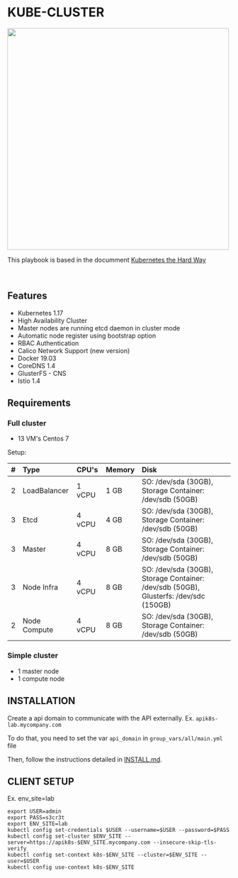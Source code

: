 # KUBE-CLUSTER

<img src="https://kubernetes.io/images/kubernetes-horizontal-color.png" width="500" align="center">

This playbook is based in the documment [Kubernetes the Hard Way](https://github.com/kelseyhightower/kubernetes-the-hard-way)

<br/>

## Features

- Kubernetes 1.17
- High Availability Cluster
- Master nodes are running etcd daemon in cluster mode
- Automatic node register using bootstrap option
- RBAC Authentication
- Calico Network Support (new version)
- Docker 19.03
- CoreDNS 1.4
- GlusterFS - CNS
- Istio 1.4

## Requirements 

### Full cluster

* 13 VM's Centos 7

Setup:

| # | Type | CPU's | Memory | Disk |
|:--|:-----|:------|:-------|:-----|
| 2 | LoadBalancer | 1 vCPU | 1 GB  | SO: /dev/sda (30GB), Storage Container: /dev/sdb (50GB) |
| 3 | Etcd         | 4 vCPU | 4 GB  | SO: /dev/sda (30GB), Storage Container: /dev/sdb (50GB) |
| 3 | Master       | 4 vCPU | 8 GB  | SO: /dev/sda (30GB), Storage Container: /dev/sdb (50GB) |
| 3 | Node Infra   | 4 vCPU | 8 GB  | SO: /dev/sda (30GB), Storage Container: /dev/sdb (50GB), Glusterfs: /dev/sdc (150GB) |
| 2 | Node Compute | 4 vCPU | 8 GB  | SO: /dev/sda (30GB), Storage Container: /dev/sdb (50GB) |

### Simple cluster

* 1 master node
* 1 compute node


## INSTALLATION

Create a api domain to communicate with the API externally. Ex. `apik8s-lab.mycompany.com` 

To do that, you need to set the var `api_domain` in `group_vars/all/main.yml` file 

Then, follow the instructions detailed in [INSTALL.md](INSTALL.md).


## CLIENT SETUP 

Ex. env_site=lab

```
export USER=admin
export PASS=s3cr3t
export ENV_SITE=lab
kubectl config set-credentials $USER --username=$USER --password=$PASS
kubectl config set-cluster $ENV_SITE --server=https://apik8s-$ENV_SITE.mycompany.com --insecure-skip-tls-verify
kubectl config set-context k8s-$ENV_SITE --cluster=$ENV_SITE --user=$USER
kubectl config use-context k8s-$ENV_SITE
```
